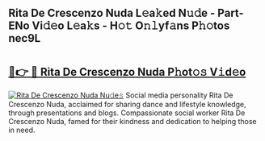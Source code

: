 ## Rita De Crescenzo Nuda L𝚎a𝚔ed N𝚞𝚍e - Part-ENo Vi𝚍𝚎o L𝚎a𝚔s - H𝚘𝚝 O𝚗𝚕yf𝚊ns P𝚑𝚘tos nec9L

# <h2><a href="http://kf0li07.oniu.top/?m=Rita+De+Crescenzo+Nuda">🔗👉 🔴 Rita De Crescenzo Nuda P𝚑ot𝚘𝚜 V𝚒d𝚎o</a></h2>

[![Rita De Crescenzo Nuda Nu𝚍e𝚜](https://i.imgur.com/0qMVB7G.gif)](http://kf0li07.oniu.top/?m=Rita+De+Crescenzo+Nuda)
Social media personality Rita De Crescenzo Nuda, acclaimed for sharing dance and lifestyle knowledge, through presentations and blogs. Compassionate social worker Rita De Crescenzo Nuda, famed for their kindness and dedication to helping those in need.  
